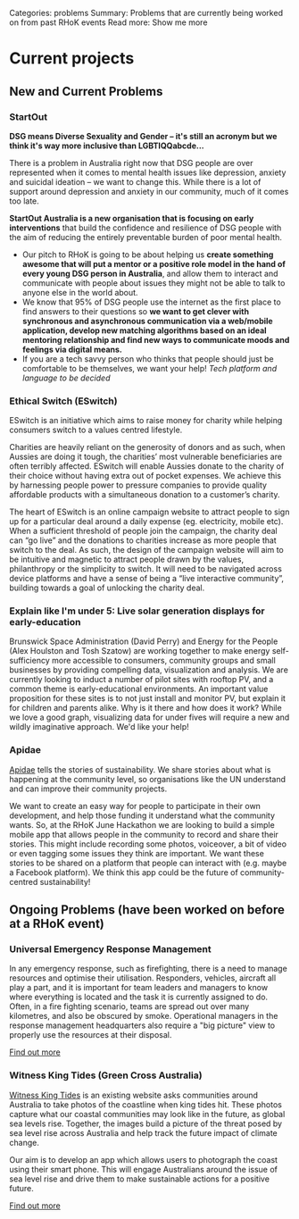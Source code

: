 Categories: problems
Summary: Problems that are currently being worked on from past RHoK events
Read more: Show me more

# Current projects

## New and Current Problems

### StartOut

**DSG means Diverse Sexuality and Gender – it's still an acronym but we think it's way more inclusive than LGBTIQQabcde...**

There is a problem in Australia right now that DSG people are over represented when it comes to mental health issues like depression, anxiety and suicidal ideation –  we want to change this. While there is a lot of support around depression and anxiety in our  community, much of it comes too late.  

**StartOut Australia is a new organisation that is focusing on early interventions** that build the confidence and resilience of DSG people with the aim of reducing the entirely preventable burden of poor mental health. 

* Our pitch to RHoK is going to be about helping us **create something awesome that will put a mentor or a positive role model in the hand of every young DSG person in Australia**, and allow them to interact and communicate with people about issues they might not be able to talk to anyone else in the world about. 
* We know that 95% of DSG people use the internet as the first place to find answers to their questions so **we want to get clever with synchronous and asynchronous communication via a web/mobile application, develop new matching algorithms based on an ideal mentoring relationship and find new ways to communicate moods and feelings via digital means.**
* If you are a tech savvy person who thinks that people should just be comfortable to be themselves, we want your help! *Tech platform and language to be decided*

### Ethical Switch (ESwitch)

ESwitch is an initiative which aims to raise money for charity while helping consumers switch to a values centred lifestyle.

Charities are heavily reliant on the generosity of donors and as such, when Aussies are doing it tough, the charities’ most vulnerable beneficiaries are often terribly affected.  ESwitch will enable Aussies donate to the charity of their choice without having extra out of pocket expenses. We achieve this by harnessing people power to pressure companies to provide quality affordable products with a simultaneous donation to a customer’s charity.

The heart of ESwitch is an online campaign website to attract people to sign up for a particular deal around a daily expense (eg. electricity, mobile etc).  When a sufficient threshold of people join the campaign, the charity deal can “go live” and the donations to charities increase as more people that switch to the deal.
As such, the design of the campaign website will aim to be intuitive and magnetic to attract people drawn by the values, philanthropy or the simplicity to switch.
It will need to be navigated across device platforms and have a sense of being a “live interactive community”, building towards a goal of unlocking the charity deal.

### Explain like I'm under 5: Live solar generation displays for early-education

Brunswick Space Administration (David Perry) and Energy for the People (Alex Houlston and Tosh Szatow) are working together to make energy self-sufficiency more accessible to consumers, community groups and small businesses by providing compelling data, visualization and analysis. We are currently looking to induct a number of pilot sites with rooftop PV, and a common theme is early-educational environments. An important value proposition for these sites is to not just install and monitor PV, but explain it for children and parents alike. Why is it there and how does it work? While we love a good graph, visualizing data for under fives will require a new and wildly imaginative approach. We'd like your help!

### Apidae

[Apidae](http://www.apidae.com.au/) tells the stories of sustainability. We share stories about what is happening at the community level, so organisations like the UN understand and can improve their community projects.
 
We want to create an easy way for people to participate in their own development, and help those funding it understand what the community wants. So, at the RHoK June Hackathon we are looking to build a simple mobile app that allows people in the community to record and share their stories. This might include recording some photos, voiceover, a bit of video or even tagging some issues they think are important. We want these stories to be shared on a platform that people can interact with (e.g. maybe a Facebook platform). We think this app could be the future of community-centred sustainability!

## Ongoing Problems (have been worked on before at a RHoK event)

### Universal Emergency Response Management

In any emergency response, such as firefighting, there is a need to manage resources and optimise their utilisation. Responders, vehicles, aircraft all play a part, and it is important for team leaders and managers to know where everything is located and the task it is currently assigned to do. Often, in a fire fighting scenario, teams are spread out over many kilometres, and also be obscured by smoke. Operational managers in the response management headquarters also require a "big picture" view to properly use the resources at their disposal.

[Find out more](http://www.rhok.org/node/95421)  

### Witness King Tides (Green Cross Australia)

[Witness King Tides](http://www.witnesskingtides.org) is an existing website asks communities around Australia to take photos of the coastline when king tides hit. These photos capture what our coastal communities may look like in the future, as global sea levels rise. Together, the images build a picture of the threat posed by sea level rise across Australia and help track the future impact of climate change.

Our aim is to develop an app which allows users to photograph the coast using their smart phone. This will engage Australians around the issue of sea level rise and drive them to make sustainable actions for a positive future.

[Find out more](https://docs.google.com/document/d/13oJFYg8JN05k6QvChiACS6b6blTLWbntpP85FfGGOW8/edit?usp=sharing)
